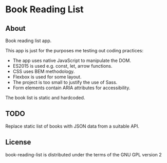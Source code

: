 # Book Reading List

## About

Book reading list app.

This app is just for the purposes me testing out coding practices:

- The app uses native JavaScript to manipulate the DOM.
- ES2015 is used e.g. const, let, arrow functions.
- CSS uses BEM methodology.
- Flexbox is used for some layout.
- The project is too small to justify the use of Sass.
- Form elements contain ARIA attributes for accessibility.

The book list is static and hardcoded.

## TODO

Replace static list of books with JSON data from a suitable API.

## License

book-reading-list is distributed under the terms of the GNU GPL version 2
